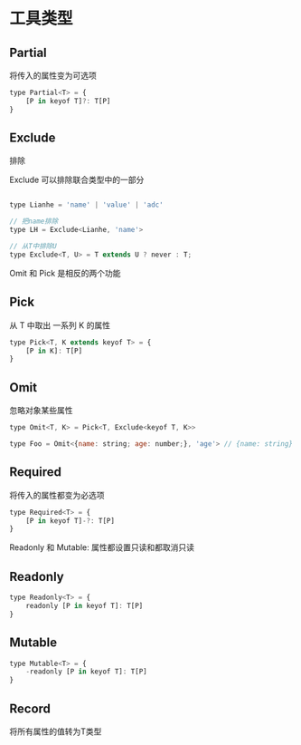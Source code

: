# 工具类型

## Partial

将传入的属性变为可选项

```js
type Partial<T> = {
    [P in keyof T]?: T[P]
}
```

## Exclude

排除

Exclude 可以排除联合类型中的一部分

```js

type Lianhe = 'name' | 'value' | 'adc'

// 把name排除
type LH = Exclude<Lianhe, 'name'>

// 从T中排除U
type Exclude<T, U> = T extends U ? never : T;
```

Omit 和 Pick 是相反的两个功能

## Pick

从 T 中取出 一系列 K 的属性

```js
type Pick<T, K extends keyof T> = {
    [P in K]: T[P]
}
```

## Omit

忽略对象某些属性

```js
type Omit<T, K> = Pick<T, Exclude<keyof T, K>>

type Foo = Omit<{name: string; age: number;}, 'age'> // {name: string}
```

## Required

将传入的属性都变为必选项

```js
type Required<T> = {
    [P in keyof T]-?: T[P]
}
```

Readonly 和 Mutable: 属性都设置只读和都取消只读


## Readonly

```js
type Readonly<T> = {
    readonly [P in keyof T]: T[P]  
}
```

## Mutable

```js
type Mutable<T> = {
    -readonly [P in keyof T]: T[P]
}
```

## Record 

将所有属性的值转为T类型

```ts

```

